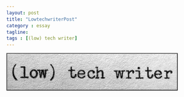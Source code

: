 ```yaml
---
layout: post
title: "LowtechwriterPost"
category : essay
tagline:
tags : [(low) tech writer]
---
```



[![low tech writer](/assets/ltw/header14.jpg)](http://lowtechwriter.com)

